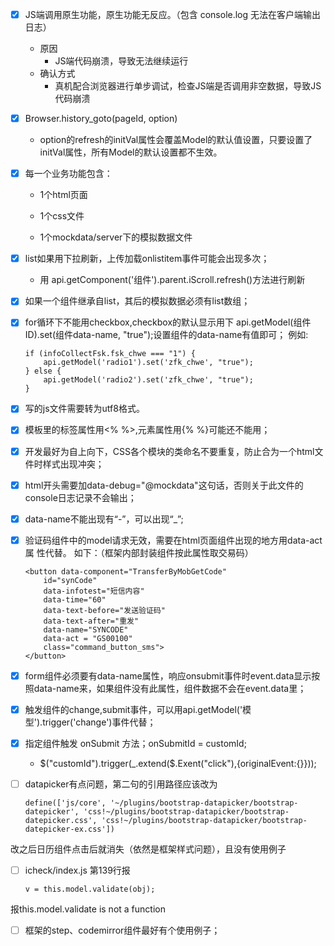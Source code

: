 - [x] JS端调用原生功能，原生功能无反应。（包含 console.log 无法在客户端输出日志）
    - 原因
        - JS端代码崩溃，导致无法继续运行
    - 确认方式
        - 真机配合浏览器进行单步调试，检查JS端是否调用非空数据，导致JS代码崩溃


- [x] Browser.history_goto(pageId, option) 
    
    - option的refresh的initVal属性会覆盖Model的默认值设置，只要设置了initVal属性，所有Model的默认设置都不生效。

- [x] 每一个业务功能包含：
    
    - 1个html页面
    
    - 1个css文件
    
    - 1个mockdata/server下的模拟数据文件

- [x] list如果用下拉刷新，上传加载onlistitem事件可能会出现多次；

    - 用 api.getComponent('组件').parent.iScroll.refresh()方法进行刷新

- [x] 如果一个组件继承自list，其后的模拟数据必须有list数组；

- [x] for循环下不能用checkbox,checkbox的默认显示用下 api.getModel(组件ID).set(组件data-name, "true");设置组件的data-name有值即可；
例如:
 
    ```
    if (infoCollectFsk.fsk_chwe === "1") {
        api.getModel('radio1').set('zfk_chwe', "true");
    } else {
        api.getModel('radio2').set('zfk_chwe', "true");
    }
    ```

- [x] 写的js文件需要转为utf8格式。

- [x] 模板里的标签属性用<%  %>,元素属性用{% %}可能还不能用；
 
- [x] 开发最好为自上向下，CSS各个模块的类命名不要重复，防止合为一个html文件时样式出现冲突；

- [x] html开头需要加data-debug="@mockdata"这句话，否则关于此文件的console日志记录不会输出；

- [x] data-name不能出现有“-”，可以出现“_”;

- [x] 验证码组件中的model请求无效，需要在html页面组件出现的地方用data-act属
性代替。
如下：（框架内部封装组件按此属性取交易码）

    ```
    <button data-component="TransferByMobGetCode"
        id="synCode"
        data-infotest="短信内容"
        data-time="60"
        data-text-before="发送验证码"
        data-text-after="重发"
        data-name="SYNCODE"
        data-act = "GS00100"
        class="command_button_sms">
    </button>
    ```

- [x] form组件必须要有data-name属性，响应onsubmit事件时event.data显示按照data-name来，如果组件没有此属性，组件数据不会在event.data里；

- [x] 触发组件的change,submit事件，可以用api.getModel('模型').trigger('change')事件代替；

- [x] 指定组件触发 onSubmit 方法；onSubmitId = customId;
    - $("customId").trigger(_.extend($.Exent("click"),{originalEvent:{}}));


- [ ] datapicker有点问题，第二句的引用路径应该改为

    ```
    define(['js/core', '~/plugins/bootstrap-datapicker/bootstrap-datepicker', 'css!~/plugins/bootstrap-datapicker/bootstrap-datepicker.css', 'css!~/plugins/bootstrap-datapicker/bootstrap-datepicker-ex.css'])
    ```
改之后日历组件点击后就消失（依然是框架样式问题），且没有使用例子


- [ ] icheck/index.js 第139行报

    ```
    v = this.model.validate(obj);
    ```

报this.model.validate is not a function

- [ ] 框架的step、codemirror组件最好有个使用例子；
